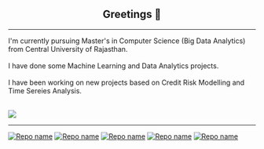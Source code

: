 <h2 align="center"> Greetings 👋 </h2>
<hr>

I'm currently pursuing Master's in Computer Science (Big Data Analytics) from Central University of Rajasthan.
<br><br>
I have done some Machine Learning and Data Analytics projects.<br><br>
I have been working on new projects based on Credit Risk Modelling and Time Sereies Analysis.
<br><br>


<a href="https://www.linkedin.com/in/vipin-uniyal-/" rel="nofollow">
    <img align="center" src="https://camo.githubusercontent.com/a493f6833f99fb3c85788d6d9305e6b7a42b838e5ee5d138fd9a8214a7e77472/68747470733a2f2f696d672e736869656c64732e696f2f62616467652f6c696e6b6564696e2d2532333030373742352e7376673f267374796c653d666f722d7468652d6261646765266c6f676f3d6c696e6b6564696e266c6f676f436f6c6f723d7768697465" data-canonical-src="https://img.shields.io/badge/linkedin-%230077B5.svg?&amp;style=for-the-badge&amp;logo=linkedin&amp;logoColor=white" style="max-width: 100%; ">
  </a>
  
  
<hr>


[![Repo name](https://github-readme-stats.vercel.app/api/pin/?username=Vipin-Uniyal&repo=Movie-Recommendation-System&show_owner=true)](https://github.com/Vipin-Uniyal/Movie-Recommendation-System)
[![Repo name](https://github-readme-stats.vercel.app/api/pin/?username=Vipin-Uniyal&repo=Spam-Classifier&show_owner=true)](https://github.com/Vipin-Uniyal/Spam-Classifier)
[![Repo name](https://github-readme-stats.vercel.app/api/pin/?username=Vipin-Uniyal&repo=Flight-Fare-Prediction&show_owner=true)](https://github.com/Vipin-Uniyal/Flight-Fare-Prediction)
[![Repo name](https://github-readme-stats.vercel.app/api/pin/?username=Vipin-Uniyal&repo=olympics-data-analysis&show_owner=true)](https://github.com/Vipin-Uniyal/olympics-data-analysis)
[![Repo name](https://github-readme-stats.vercel.app/api/pin/?username=Vipin-Uniyal&repo=Bengluru-House-Price-Prediction&show_owner=true)](https://github.com/Vipin-Uniyal/Bengluru-House-Price-Prediction) 


